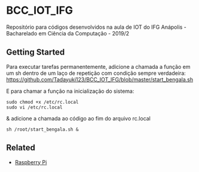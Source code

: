 # BCC_IOT_IFG

Repositório para códigos desenvolvidos na aula de IOT do IFG Anápolis - Bacharelado em Ciência da Computação - 2019/2

## Getting Started

Para executar tarefas permanentemente, adicione a chamada a função em um sh dentro de um laço de repetição com condição sempre verdadeira:  https://github.com/Tadayuki123/BCC_IOT_IFG/blob/master/start_bengala.sh

E para chamar a função na inicialização do sistema:

```
sudo chmod +x /etc/rc.local
sudo vi /etc/rc.local
```
& adicione a chamada ao código ao fim do arquivo rc.local
```
sh /root/start_bengala.sh &
```


## Related

* [Raspberry Pi](https://www.raspberrypi.org/) 
